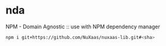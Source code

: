 # nda

NPM - Domain Agnostic :: use with NPM dependency manager


```bash
npm i git+https://github.com/NuXaas/nuxaas-lib.git#<sha>
```
